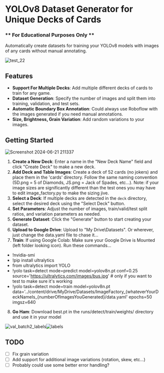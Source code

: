 # YOLOv8 Dataset Generator for Unique Decks of Cards

### ** For Educational Purposes Only **
Automatically create datasets for training your YOLOv8 models with images of any cards without manual annotating.

![test_22](https://github.com/harleynelson/ImageFactory/assets/12590891/ef948fad-c06d-4c2b-b009-cdd9e8bc5e01)


## Features

- **Support For Multiple Decks**: Add multiple different decks of cards to train for any game.
- **Dataset Generation**: Specify the number of images and split them into training, validation, and test sets.
- **Automatic Boundary Box Annotation**: Could always use Roboflow with the images generated if you need manual annotations.
- **Size, Brightness, Grain Variation**: Add random variations to your images.

## Getting Started

![Screenshot 2024-06-21 211337](https://github.com/harleynelson/ImageFactory/assets/12590891/71ca7f1b-9261-49ad-a194-3960fcb8aae9)


1. **Create a New Deck**: Enter a name in the "New Deck Name" field and click "Create Deck" to make a new deck.
2. **Add Deck and Table Images**: Create a deck of 52 cards (no jokers) and place them in the 'cards' directory.  Follow the same naming convention (5D.png = 5 of Diamonds, JS.png = Jack of Spades, etc...). Note: if your image sizes are significantly different than the test ones you may have to edit image_factory.py to make the sizing jive.
3. **Select a Deck**: If multiple decks are detected in the `deck` directory, select the desired deck using the "Select Deck" button.
4. **Set Parameters**: Adjust the number of images, train/valid/test split ratios, and variation parameters as needed.
5. **Generate Dataset**: Click the "Generate" button to start creating your dataset.
6. **Upload to Google Drive**: Upload to "My Drive\Datasets".  Or wherever, just change the data.yaml file to chase it...
7. **Train**: If using Google Colab: Make sure your Google Drive is Mounted (left folder looking icon).  Run these commands...
- !nvidia-smi
- !pip install ultralytics
- from ultralytics import YOLO
- !yolo task=detect mode=predict model=yolov8n.pt conf=0.25 source='https://ultralytics.com/images/bus.jpg'  # only if you want to test to make sure it's working
- !yolo task=detect mode=train model=yolov8n.pt data='../content/drive/MyDrive/Datasets/ImageFactory_{whateverYourDeckNameIs_{numberOfImagesYouGenerated}/data.yaml' epochs=50 imgsz=640 

8. **Go Ham**: Download best.pt in the runs/detect/train/weights/ directory and use it in your model

![val_batch2_labels](https://github.com/harleynelson/ImageFactory/assets/12590891/03afcd71-e51f-48f1-9b7b-eccb8ca8637b)![labels](https://github.com/harleynelson/ImageFactory/assets/12590891/0b990e35-244f-4ebd-9a5c-f1364d08771d)


## TODO

- [ ] Fix grain variation
- [ ] Add support for additional image variations (rotation, skew, etc...)
- [ ] Probably could use some better error handling?
